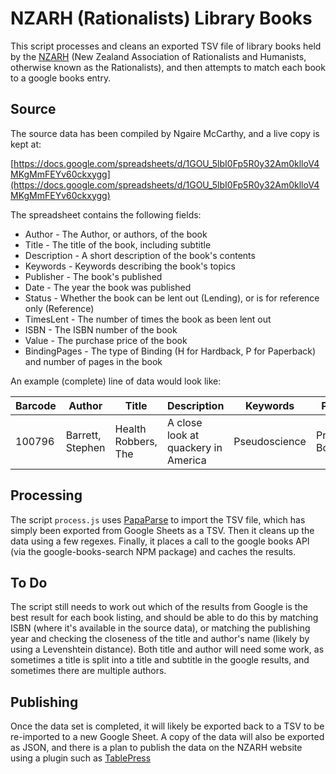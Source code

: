 # NZARH (Rationalists) Library Books

This script processes and cleans an exported TSV file of library books held by the [NZARH](http://rationalists.nz/) (New Zealand Association of Rationalists and Humanists, otherwise known as the Rationalists), and then attempts to match each book to a google books entry.

## Source

The source data has been compiled by Ngaire McCarthy, and a live copy is kept at:

[https://docs.google.com/spreadsheets/d/1GOU_5lbI0Fp5R0y32Am0klloV4MKgMmFEYv60ckxygg](https://docs.google.com/spreadsheets/d/1GOU_5lbI0Fp5R0y32Am0klloV4MKgMmFEYv60ckxygg)

The spreadsheet contains the following fields:

- Author - The Author, or authors, of the book
- Title - The title of the book, including subtitle
- Description - A short description of the book's contents
- Keywords - Keywords describing the book's topics
- Publisher - The book's published
- Date - The year the book was published
- Status - Whether the book can be lent out (Lending), or is for reference only (Reference)
- TimesLent - The number of times the book as been lent out
- ISBN - The ISBN number of the book
- Value - The purchase price of the book
- BindingPages - The type of Binding (H for Hardback, P for Paperback) and number of pages in the book

An example (complete) line of data would look like:

| Barcode | Author           | Title               | Description                         | Keywords      | Publisher        | Date   | Status  | TimesLent | ISBN          | Value | BindingPages |
| ------- | ---------------- | ------------------- | ----------------------------------- | ------------- | ---------------- | ------ | ------- | --------- | ------------- | -------- | --------- |
| 100796  | Barrett, Stephen | Health Robbers, The | A close look at quackery in America | Pseudoscience | Prometheus Books | 1993   | Lending | 2         | 0-87975-855-4 | $US25.95 | H/526     |

## Processing

The script `process.js` uses [PapaParse](https://www.papaparse.com/) to import the TSV file, which has simply been exported from Google Sheets as a TSV. Then it cleans up the data using a few regexes. Finally, it places a call to the google books API (via the google-books-search NPM package) and caches the results.

## To Do

The script still needs to work out which of the results from Google is the best result for each book listing, and should be able to do this by matching ISBN (where it's available in the source data), or matching the publishing year and checking the closeness of the title and author's name (likely by using a Levenshtein distance). Both title and author will need some work, as sometimes a title is split into a title and subtitle in the google results, and sometimes there are multiple authors.

## Publishing

Once the data set is completed, it will likely be exported back to a TSV to be re-imported to a new Google Sheet. A copy of the data will also be exported as JSON, and there is a plan to publish the data on the NZARH website using a plugin such as [TablePress](https://wordpress.org/plugins/tablepress/)
